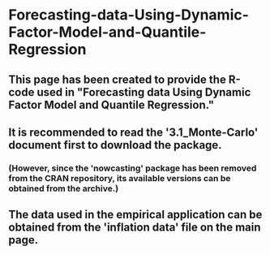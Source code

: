 # Forecasting-data-Using-Dynamic-Factor-Model-and-Quantile-Regression

## This page has been created to provide the R-code used in "Forecasting data Using Dynamic Factor Model and Quantile Regression."
## It is recommended to read the '3.1_Monte-Carlo' document first to download the package.
### (However, since the 'nowcasting' package has been removed from the CRAN repository, its available versions can be obtained from the archive.)

## The data used in the empirical application can be obtained from the 'inflation data' file on the main page.

